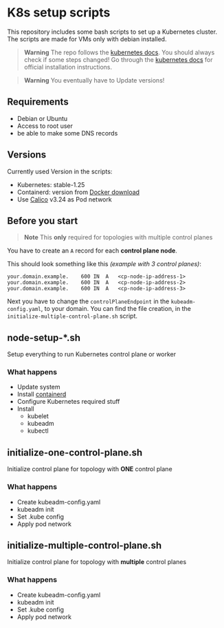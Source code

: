 # K8s setup scripts
This repository includes some bash scripts to set up a Kubernetes cluster.
The scripts are made for VMs only with debian installed.

> **Warning**
> The repo follows the [kubernetes docs](https://kubernetes.io/docs/setup/production-environment/tools/kubeadm/create-cluster-kubeadm/).
> You should always check if some steps changed!
> Go through the [kubernetes docs](https://kubernetes.io) for official installation instructions.

> **Warning**
> You eventually have to Update versions!


## Requirements
 - Debian or Ubuntu
 - Access to root user
 - be able to make some DNS records

## Versions
Currently used Version in the scripts:
 - Kubernetes: stable-1.25
 - Containerd: version from [Docker download](https://download.docker.com/linux/)
 - Use [Calico](https://projectcalico.org) v3.24 as Pod network

## Before you start
> **Note**
> This **only** required for topologies with multiple control planes

You have to create an `A` record for each **control plane node**.

This should look something like this _(example with 3 control planes)_:
```
your.domain.example.	600	IN	A	<cp-node-ip-address-1>
your.domain.example.	600	IN	A	<cp-node-ip-address-2>
your.domain.example.	600	IN	A	<cp-node-ip-address-3>
```
Next you have to change the `controlPlaneEndpoint` in the `kubeadm-config.yaml`, to your domain.
You can find the file creation, in the `initialize-multiple-control-plane.sh` script.

## node-setup-*.sh
Setup everything to run Kubernetes control plane or worker

### What happens
 - Update system
 - Install [containerd](https://containerd.io)
 - Configure Kubernetes required stuff
 - Install
   - kubelet
   - kubeadm
   - kubectl

## initialize-one-control-plane.sh
Initialize control plane for topology with **ONE** control plane

### What happens
 - Create kubeadm-config.yaml
 - kubeadm init
 - Set .kube config
 - Apply pod network

## initialize-multiple-control-plane.sh
Initialize control plane for topology with **multiple** control planes

### What happens
- Create kubeadm-config.yaml
- kubeadm init
- Set .kube config
- Apply pod network